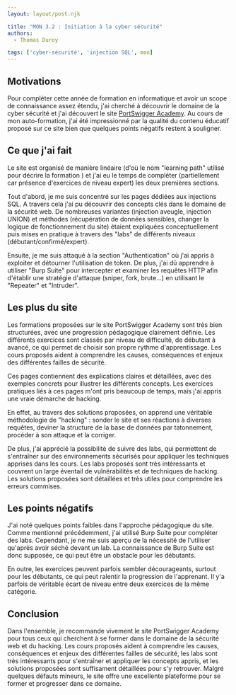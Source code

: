 ```yaml
---
layout: layout/post.njk

title: "MON 3.2 : Initiation à la cyber sécurité"
authors:
  - Thomas Duroy 

tags: ['cyber-sécurité', 'injection SQL', mon]
---
```


## Motivations

Pour compléter cette année de formation en informatique et avoir un scope de connaissance assez étendu, j'ai cherché à découvrir le domaine de la cyber sécurité et j'ai découvert le site [PortSwigger Academy](https://portswigger.net/web-security/learning-path). Au cours de mon auto-formation, j'ai été impressionné par la qualité du contenu éducatif proposé sur ce site bien que quelques points négatifs restent à souligner.

## Ce que j'ai fait

Le site est organisé de manière linéaire (d'où le nom "learning path" utilisé pour décrire la formation ) et j'ai eu le temps de compléter (partiellement car présence d'exercices de niveau expert) les deux premières sections.

Tout d'abord, je me suis concentré sur les pages dédiées aux injections SQL. A travers cela j'ai pu découvrir des concepts clés dans le domaine de la sécurité web. De nombreuses variantes (injection aveugle, injection UNION) et méthodes (récupération de données sensibles, changer la logique de fonctionnement du site) étaient expliquées conceptuellement puis mises en pratique à travers des "labs" de différents niveaux (débutant/confirmé/expert).

Ensuite, je me suis attaqué à la section "Authentication" où j'ai appris à exploiter et détourner l'utilisation de token. De plus, j'ai dû apprendre à utiliser "Burp Suite" pour intercepter et examiner les requêtes HTTP afin d'établir une stratégie d'attaque (sniper, fork, brute...) en utilisant le "Repeater" et "Intruder".

## Les plus du site

Les formations proposées sur le site PortSwigger Academy sont très bien structurées, avec une progression pédagogique clairement définie. Les différents exercices sont classés par niveau de difficulté, de débutant à avancé, ce qui permet de choisir son propre rythme d'apprentissage. Les cours proposés aident à comprendre les causes, conséquences et enjeux des différentes failles de sécurité.

Ces pages contiennent des explications claires et détaillées, avec des exemples concrets pour illustrer les différents concepts. Les exercices pratiques liés à ces pages m'ont pris beaucoup de temps, mais j'ai appris une vraie démarche de hacking.

En effet, au travers des solutions proposées, on apprend une véritable méthodologie de "hacking" : sonder le site et ses réactions à diverses requêtes, deviner la structure de la base de données par tatonnement, procéder à son attaque et la corriger.

De plus, j'ai apprécié la possibilité de suivre des labs, qui permettent de s'entraîner sur des environnements sécurisés pour appliquer les techniques apprises dans les cours. Les labs proposés sont très intéressants et couvrent un large éventail de vulnérabilités et de techniques de hacking. Les solutions proposées sont détaillées et très utiles pour comprendre les erreurs commises.

## Les points négatifs

J'ai noté quelques points faibles dans l'approche pédagogique du site. Comme mentionné précédemment, j'ai utilisé Burp Suite pour compléter des labs. Cependant, je ne me suis aperçu de la nécessité de l'utiliser qu'après avoir séché devant un lab. La connaissance de Burp Suite est donc supposée, ce qui peut être un obstacle pour les débutants.

En outre, les exercices peuvent parfois sembler décourageants, surtout pour les débutants, ce qui peut ralentir la progression de l'apprenant. Il y'a parfois de véritable écart de niveau entre deux exercices de la même catégorie.

## Conclusion

Dans l'ensemble, je recommande vivement le site PortSwigger Academy pour tous ceux qui cherchent à se former dans le domaine de la sécurité web et du hacking. Les cours proposés aident à comprendre les causes, conséquences et enjeux des différentes failles de sécurité, les labs sont très intéressants pour s'entraîner et appliquer les concepts appris, et les solutions proposées sont suffisament détaillées pour s'y retrouver. Malgré quelques défauts mineurs, le site offre une excellente plateforme pour se former et progresser dans ce domaine.
